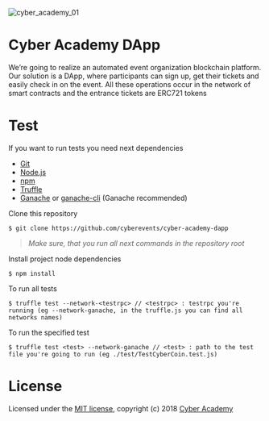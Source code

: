 ![cyber_academy_01](https://camo.githubusercontent.com/570941ccc5af616edbe376dcfd8d75978223b261/68747470733a2f2f63646e2e65766275632e636f6d2f6576656e746c6f676f732f3235363732393335332f796f75747562652e706e67)

# Cyber Academy DApp

We’re going to realize an automated event organization blockchain platform. Our solution is a DApp, where participants can sign up, get their tickets and easily check in on the event. All these operations occur in the network of smart contracts and the entrance tickets are ERC721 tokens

# Test

If you want to run tests you need next dependencies

- [Git](https://git-scm.com/)
- [Node.js](https://nodejs.org)
- [npm](https://www.npmjs.com/get-npm)
- [Truffle](https://truffleframework.com/)
- [Ganache](https://truffleframework.com/ganache) or [ganache-cli](https://github.com/trufflesuite/ganache-cli) (Ganache recommended)

Clone this repository

```
$ git clone https://github.com/cyberevents/cyber-academy-dapp
```

> _Make sure, that you run all next commands in the repository root_

Install project node dependencies

```
$ npm install
```

To run all tests

```
$ truffle test --network-<testrpc> // <testrpc> : testrpc you're running (eg --network-ganache, in the truffle.js you can find all networks names)
```

To run the specified test

```
$ truffle test <test> --network-ganache // <test> : path to the test file you're going to run (eg ./test/TestCyberCoin.test.js)
```


# License

Licensed under the [MIT license](https://github.com/cyberevents/cyber-academy-dapp/edit/master/LICENSE), copyright (c) 2018 [Cyber Academy](https://github.com/cyberevents)
